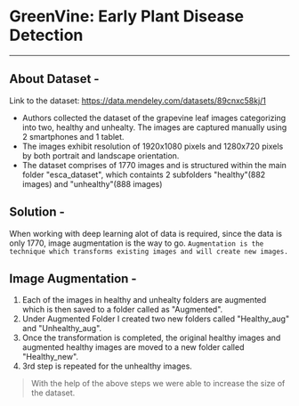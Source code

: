 # GreenVine: Early Plant Disease Detection
<hr>

## About Dataset - 
Link to the dataset: https://data.mendeley.com/datasets/89cnxc58kj/1
- Authors collected the dataset of the grapevine leaf images categorizing into two, healthy and unhealty. The images are captured manually using 2 smartphones and 1 tablet.
- The images exhibit resolution of 1920x1080 pixels and 1280x720 pixels by both portrait and landscape orientation.
- The dataset comprises of 1770 images and is structured within the main folder "esca_dataset", which containts 2 subfolders "healthy"(882 images) and "unhealthy"(888 images)    

## Solution - 
When working with deep learning alot of data is required, since the data is only 1770, image augmentation is the way to go.
    `Augmentation is the technique which transforms existing images and will create new images.`

## Image Augmentation - 
1. Each of the images in healthy and unhealty folders are augmented which is then saved to a folder called as "Augmented".
2. Under Augmented Folder I created two new folders called "Healthy_aug" and "Unhealthy_aug".
3. Once the transformation is completed, the original healthy images and augmented healthy images are moved to a new folder called "Healthy_new". 
4. 3rd step is repeated for the unhealthy images.

> With the help of the above steps we were able to increase the size of the dataset.